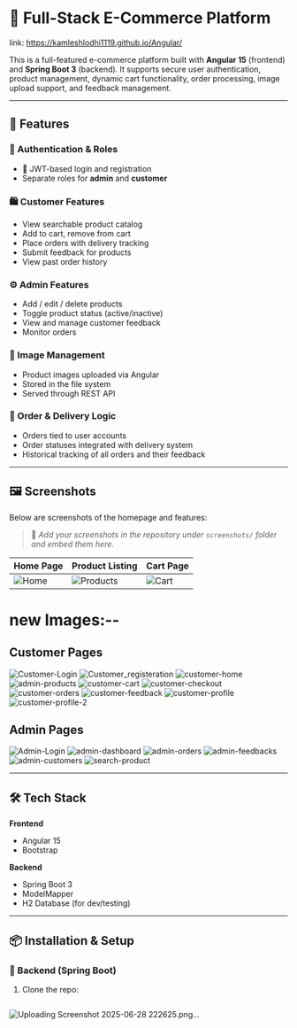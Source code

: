 # 🛒 Full-Stack E-Commerce Platform
link: https://kamleshlodhi1119.github.io/Angular/

This is a full-featured e-commerce platform built with **Angular 15** (frontend) and **Spring Boot 3** (backend). It supports secure user authentication, product management, dynamic cart functionality, order processing, image upload support, and feedback management.

---


## 🚀 Features

### 👥 Authentication & Roles
- 🔐 JWT-based login and registration
- Separate roles for **admin** and **customer**

### 🛍 Customer Features
- View searchable product catalog
- Add to cart, remove from cart
- Place orders with delivery tracking
- Submit feedback for products
- View past order history

### ⚙️ Admin Features
- Add / edit / delete products
- Toggle product status (active/inactive)
- View and manage customer feedback
- Monitor orders

### 📸 Image Management
- Product images uploaded via Angular
- Stored in the file system
- Served through REST API

### 🧾 Order & Delivery Logic
- Orders tied to user accounts
- Order statuses integrated with delivery system
- Historical tracking of all orders and their feedback

---

## 🖼 Screenshots

Below are screenshots of the homepage and features:

> 📸 *Add your screenshots in the repository under `screenshots/` folder and embed them here.*

| Home Page | Product Listing | Cart Page |
|-----------|-----------------|-----------|
| ![Home](screenshots/homepage.png) | ![Products](screenshots/products.png) | ![Cart](screenshots/cart.png) |








# new Images:--


## Customer Pages
![Customer-Login](https://github.com/user-attachments/assets/bec06b5a-916b-40d6-b526-d5bf5d6b10a8)
![Customer_registeration](https://github.com/user-attachments/assets/a289457a-d256-46b3-8345-fce16f4e22b5)
![customer-home](https://github.com/user-attachments/assets/5ed5e161-8a7f-48de-8da4-8f37ae2f5f14)
![admin-products](https://github.com/user-attachments/assets/384d1bc5-a32f-4d89-a500-2f94716bf7aa)
![customer-cart](https://github.com/user-attachments/assets/745da165-ade7-46ba-8a03-e8056f4f60ad)
![customer-checkout](https://github.com/user-attachments/assets/e72ed490-ee20-415e-8e07-8f36743e2e18)
![customer-orders](https://github.com/user-attachments/assets/95021be1-0cd8-47bd-9704-09cb4b70fe80)
![customer-feedback](https://github.com/user-attachments/assets/d4ec5f1c-e4b4-47f4-8fa2-a974a67ba4a1)
![customer-profile](https://github.com/user-attachments/assets/a4714d38-6b3c-4b8d-ac71-a394755e25cf)
![customer-profile-2](https://github.com/user-attachments/assets/3270507d-f12d-4f71-aa38-afe9f749da96)

## Admin Pages
![Admin-Login](https://github.com/user-attachments/assets/f7381c4b-de0a-44b7-bd79-292bbc1633ad)
![admin-dashboard](https://github.com/user-attachments/assets/fe287ad1-fa15-464c-9172-21b64e561cc2)
![admin-orders](https://github.com/user-attachments/assets/fa704aac-49a9-4368-808a-7c456ee93a48)
![admin-feedbacks](https://github.com/user-attachments/assets/2e8a55a9-32ab-4459-a74f-19cf8ca04314)
![admin-customers](https://github.com/user-attachments/assets/29dd6427-93c4-4b67-b30c-ec09a24c3be2)
![search-product](https://github.com/user-attachments/assets/d5273657-c0a8-4d96-96cc-f673ef0b56bd)


---

## 🛠️ Tech Stack

**Frontend**  
- Angular 15  
- Bootstrap  

**Backend**  
- Spring Boot 3  
- ModelMapper  
- H2 Database (for dev/testing)

---

## 📦 Installation & Setup

### 🔧 Backend (Spring Boot)
1. Clone the repo:
   ```bash
![Uploading Screenshot 2025-06-28 222625.png…]()

